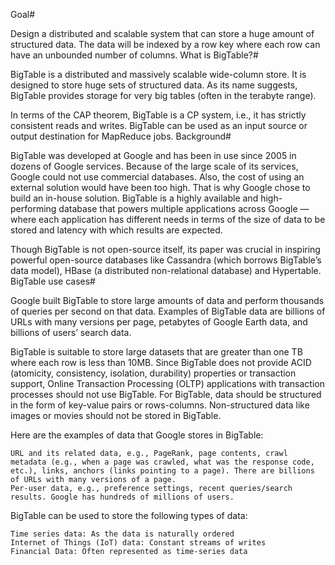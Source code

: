 Goal#

Design a distributed and scalable system that can store a huge amount of structured data. The data will be indexed by a row key where each row can have an unbounded number of columns.
What is BigTable?#

BigTable is a distributed and massively scalable wide-column store. It is designed to store huge sets of structured data. As its name suggests, BigTable provides storage for very big tables (often in the terabyte range).

In terms of the CAP theorem, BigTable is a CP system, i.e., it has strictly consistent reads and writes. BigTable can be used as an input source or output destination for MapReduce jobs.
Background#

BigTable was developed at Google and has been in use since 2005 in dozens of Google services. Because of the large scale of its services, Google could not use commercial databases. Also, the cost of using an external solution would have been too high. That is why Google chose to build an in-house solution. BigTable is a highly available and high-performing database that powers multiple applications across Google — where each application has different needs in terms of the size of data to be stored and latency with which results are expected.

Though BigTable is not open-source itself, its paper was crucial in inspiring powerful open-source databases like Cassandra (which borrows BigTable’s data model), HBase (a distributed non-relational database) and Hypertable.
BigTable use cases#

Google built BigTable to store large amounts of data and perform thousands of queries per second on that data. Examples of BigTable data are billions of URLs with many versions per page, petabytes of Google Earth data, and billions of users’ search data.

BigTable is suitable to store large datasets that are greater than one TB where each row is less than 10MB. Since BigTable does not provide ACID (atomicity, consistency, isolation, durability) properties or transaction support, Online Transaction Processing (OLTP) applications with transaction processes should not use BigTable. For BigTable, data should be structured in the form of key-value pairs or rows-columns. Non-structured data like images or movies should not be stored in BigTable.

Here are the examples of data that Google stores in BigTable:

    URL and its related data, e.g., PageRank, page contents, crawl metadata (e.g., when a page was crawled, what was the response code, etc.), links, anchors (links pointing to a page). There are billions of URLs with many versions of a page.
    Per-user data, e.g., preference settings, recent queries/search results. Google has hundreds of millions of users.

BigTable can be used to store the following types of data:

    Time series data: As the data is naturally ordered
    Internet of Things (IoT) data: Constant streams of writes
    Financial Data: Often represented as time-series data
